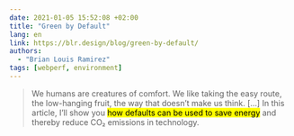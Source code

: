 ```yaml
---
date: 2021-01-05 15:52:08 +02:00
title: "Green by Default"
lang: en
link: https://blr.design/blog/green-by-default/
authors:
  - "Brian Louis Ramirez"
tags: [webperf, environment]
---
```


> We humans are creatures of comfort. We like taking the easy route, the low-hanging fruit, the way that doesn’t make us think. […] In this article, I’ll show you <mark>how defaults can be used to save energy</mark> and thereby reduce CO₂ emissions in technology.
